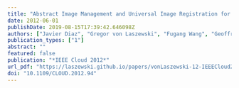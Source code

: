 ```yaml
---
title: "Abstract Image Management and Universal Image Registration for Cloud and HPC Infrastructures"
date: 2012-06-01
publishDate: 2019-08-15T17:39:42.646098Z
authors: ["Javier Diaz", "Gregor von Laszewski", "Fugang Wang", "Geoffrey C. Fox"]
publication_types: ["1"]
abstract: ""
featured: false
publication: "*IEEE Cloud 2012*"
url_pdf: "https://laszewski.github.io/papers/vonLaszewski-12-IEEECloud2012.pdf"
doi: "10.1109/CLOUD.2012.94"
---
```


